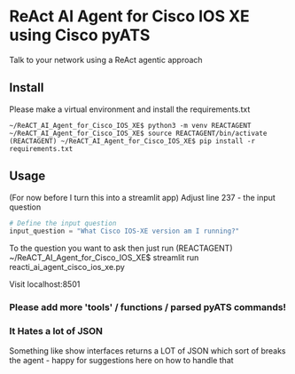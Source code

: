 # ReAct AI Agent for Cisco IOS XE using Cisco pyATS
Talk to your network using a ReAct agentic approach 

## Install 
Please make a virtual environment and install the requirements.txt 

```console 
~/ReACT_AI_Agent_for_Cisco_IOS_XE$ python3 -m venv REACTAGENT
~/ReACT_AI_Agent_for_Cisco_IOS_XE$ source REACTAGENT/bin/activate 
(REACTAGENT) ~/ReACT_AI_Agent_for_Cisco_IOS_XE$ pip install -r requirements.txt
```

## Usage 
(For now before I turn this into a streamlit app)
Adjust line 237 - the input question 

```python
# Define the input question
input_question = "What Cisco IOS-XE version am I running?"
```

To the question you want to ask then just run 
(REACTAGENT) ~/ReACT_AI_Agent_for_Cisco_IOS_XE$ streamlit run reacti_ai_agent_cisco_ios_xe.py

Visit localhost:8501 

### Please add more 'tools' / functions / parsed pyATS commands! 

### It Hates a lot of JSON 
Something like show interfaces returns a LOT of JSON which sort of breaks the agent - happy for suggestions here on how to handle that



